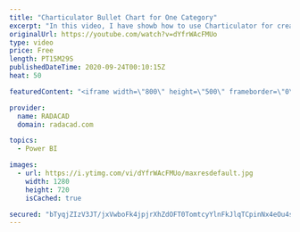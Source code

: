 ```yaml
---
title: "Charticulator Bullet Chart for One Category"
excerpt: "In this video, I have showb how to use Charticulator for creating a Bullet Chart with one Category,"
originalUrl: https://youtube.com/watch?v=dYfrWAcFMUo
type: video
price: Free
length: PT15M29S
publishedDateTime: 2020-09-24T00:10:15Z
heat: 50

featuredContent: "<iframe width=\"800\" height=\"500\" frameborder=\"0\" src=\"https://www.youtube.com/embed/dYfrWAcFMUo\" allow=\"accelerometer; autoplay; encrypted-media; gyroscope; picture-in-picture\" allowfullscreen></iframe>"

provider:
  name: RADACAD
  domain: radacad.com

topics:
  - Power BI

images:
  - url: https://i.ytimg.com/vi/dYfrWAcFMUo/maxresdefault.jpg
    width: 1280
    height: 720
    isCached: true

secured: "bTyqjZIzV3JT/jxVwboFk4jpjrXhZdOFT0TomtcyYlnFkJlqTCpinNx4eOu4sOpd5orH0gxWdcLh01ecY9xyOausyI9nlp2GswU9bjQKmm2xrdD8hlSZsaq2GxnKoFpILXjt4dWqgWOaueQW3l5z8hqMzxgZbtzIKZiIDPw9XmEkmYB/Zhn0gXW32zLZiNgVy6fGDJ/bHl5nB3fwMwm/46qR5qs8FaolssqWCPETMVfrqy0K7oa2XGl25qiXSkTC5alx+EWyvs8Jmnn1ASOFJr9pFoFaSUI/CFL8KN4zHJxQ69GOGxeFWfOnXG2h99b5JJdmJ9PATSEHJXtEsE57uNhbD8kf4JS6MKSNPUOt2Zqb7UjATIOsQ71nx+FjFUPVEsPiDtixF+677i0kjxWCxw/nxAGupPf9TBis3l3ZeK0=;hXJ/PtYAMywWc2ZWYwRn0A=="
---
```



